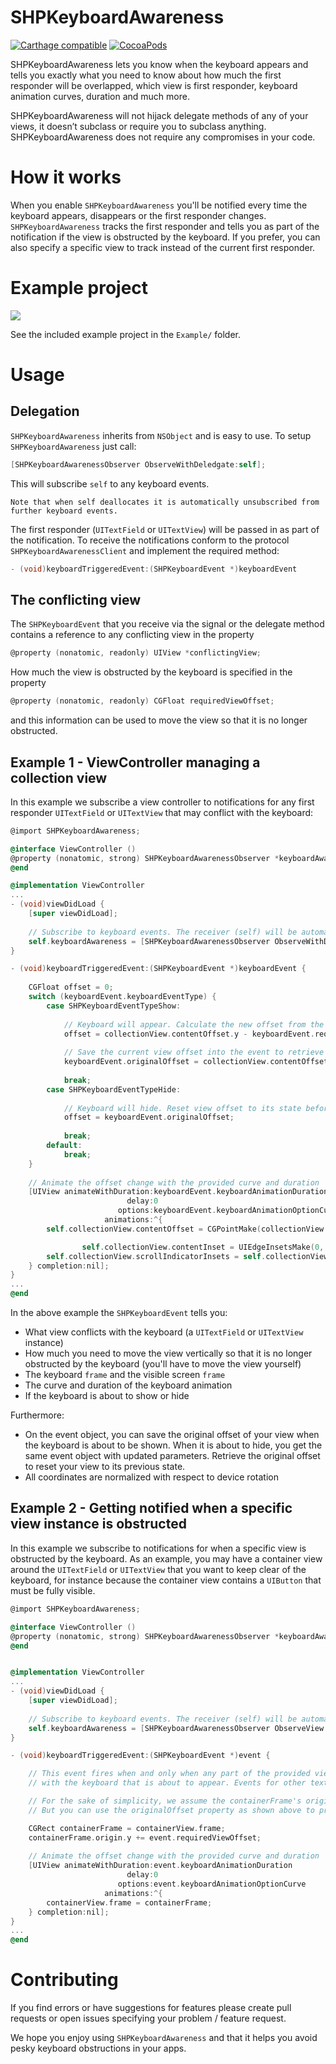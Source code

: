 # SHPKeyboardAwareness

[![Carthage compatible](https://img.shields.io/badge/Carthage-compatible-4BC51D.svg?style=flat)](https://github.com/Carthage/Carthage)
[![CocoaPods](https://img.shields.io/cocoapods/v/SHPKeyboardAwareness.svg)]()

SHPKeyboardAwareness lets you know when the keyboard appears and tells you exactly what you need to know about how much the first responder will be overlapped, which view is first responder, keyboard animation curves, duration and much more. 

SHPKeyboardAwareness will not hijack delegate methods of any of your views, it doesn’t subclass or require you to subclass anything. SHPKeyboardAwareness does not require any compromises in your code.

# How it works

When you enable `SHPKeyboardAwareness` you'll be notified every time the keyboard appears, disappears or the first responder changes. `SHPKeyboardAwareness` tracks the first responder and tells you as part of the notification if the view is obstructed by the keyboard. If you prefer, you can also specify a specific view to track instead of the current first responder.

# Example project

![](example.gif)

See the included example project in the `Example/` folder.

# Usage


## Delegation

`SHPKeyboardAwareness` inherits from `NSObject` and is easy to use. To setup `SHPKeyboardAwareness` just call:

```Objective-C
[SHPKeyboardAwarenessObserver ObserveWithDeledgate:self];
```

This will subscribe `self` to any keyboard events.

```
Note that when self deallocates it is automatically unsubscribed from further keyboard events.
```

The first responder (`UITextField` or `UITextView`) will be passed in as part of the notification. To receive the notifications conform to the protocol `SHPKeyboardAwarenessClient` and implement the required method:

```Objective-C
- (void)keyboardTriggeredEvent:(SHPKeyboardEvent *)keyboardEvent
```

## The conflicting view

The `SHPKeyboardEvent` that you receive via the signal or the delegate method contains a reference to any conflicting view in the property

```Objective-C
@property (nonatomic, readonly) UIView *conflictingView;
```

How much the view is obstructed by the keyboard is specified in the property

```Objective-C
@property (nonatomic, readonly) CGFloat requiredViewOffset;
```

and this information can be used to move the view so that it is no longer obstructed.

## Example 1 - ViewController managing a collection view

In this example we subscribe a view controller to notifications for any first responder `UITextField` or `UITextView` that may conflict with the keyboard:

```Objective-C
@import SHPKeyboardAwareness;

@interface ViewController ()
@property (nonatomic, strong) SHPKeyboardAwarenessObserver *keyboardAwareness;
@end

@implementation ViewController
...
- (void)viewDidLoad {
    [super viewDidLoad];
    
    // Subscribe to keyboard events. The receiver (self) will be automatically unsubscribed when deallocated
    self.keyboardAwareness = [SHPKeyboardAwarenessObserver ObserveWithDelegate:self];
}

- (void)keyboardTriggeredEvent:(SHPKeyboardEvent *)keyboardEvent {
    
    CGFloat offset = 0;
    switch (keyboardEvent.keyboardEventType) {
        case SHPKeyboardEventTypeShow:
        
            // Keyboard will appear. Calculate the new offset from the provided offset
            offset = collectionView.contentOffset.y - keyboardEvent.requiredViewOffset;
            
            // Save the current view offset into the event to retrieve it later
            keyboardEvent.originalOffset = collectionView.contentOffset.y;
            
            break;
        case SHPKeyboardEventTypeHide:
              
            // Keyboard will hide. Reset view offset to its state before keyboard appeared
            offset = keyboardEvent.originalOffset;
                
            break;
        default:
            break;
    }
        
    // Animate the offset change with the provided curve and duration
    [UIView animateWithDuration:keyboardEvent.keyboardAnimationDuration 
                          delay:0 
                        options:keyboardEvent.keyboardAnimationOptionCurve 
                     animations:^{
        self.collectionView.contentOffset = CGPointMake(collectionView.contentOffset.x, offset);

				self.collectionView.contentInset = UIEdgeInsetsMake(0, 0, keyboardEvent.keyboardFrame.size.height, 0);
        self.collectionView.scrollIndicatorInsets = self.collectionView.contentInset;
    } completion:nil];
}
...
@end
```

In the above example the `SHPKeyboardEvent` tells you:

* What view conflicts with the keyboard (a `UITextField` or `UITextView` instance)
* How much you need to move the view vertically so that it is no longer obstructed by the keyboard (you'll have to move the view yourself)
* The keyboard `frame` and the visible screen `frame`
* The curve and duration of the keyboard animation
* If the keyboard is about to show or hide
  
Furthermore:

* On the event object, you can save the original offset of your view when the keyboard is about to be shown. When it is about to hide, you get the same event object with updated parameters. Retrieve the original offset to reset your view to its previous state.
* All coordinates are normalized with respect to device rotation

## Example 2 - Getting notified when a specific view instance is obstructed

In this example we subscribe to notifications for when a specific view is obstructed by the keyboard. As an example, you may have a container view around the `UITextField` or `UITextView` that you want to keep clear of the keyboard, for instance because the container view contains a `UIButton` that must be fully visible.

```Objective-C
@import SHPKeyboardAwareness;

@interface ViewController ()
@property (nonatomic, strong) SHPKeyboardAwarenessObserver *keyboardAwareness;
@end


@implementation ViewController
...
- (void)viewDidLoad {
    [super viewDidLoad];
    
    // Subscribe to keyboard events. The receiver (self) will be automatically unsubscribed when deallocated
    self.keyboardAwareness = [SHPKeyboardAwarenessObserver ObserveView: _myView withDelegate:self];
}

- (void)keyboardTriggeredEvent:(SHPKeyboardEvent *)event {

    // This event fires when and only when any part of the provided view (containerView) conflicts 
    // with the keyboard that is about to appear. Events for other textFields etc are ignored.

    // For the sake of simplicity, we assume the containerFrame's origin.y is 0 when keyboard is not visible
    // But you can use the originalOffset property as shown above to preserve its origin.

    CGRect containerFrame = containerView.frame;
    containerFrame.origin.y += event.requiredViewOffset;
    
    // Animate the offset change with the provided curve and duration
    [UIView animateWithDuration:event.keyboardAnimationDuration 
                          delay:0 
                        options:event.keyboardAnimationOptionCurve 
                     animations:^{
        containerView.frame = containerFrame;
    } completion:nil];
}
...
@end
```

# Contributing

If you find errors or have suggestions for features please create pull requests or open issues specifying your problem / feature request.

We hope you enjoy using `SHPKeyboardAwareness` and that it helps you avoid pesky keyboard obstructions in your apps.
